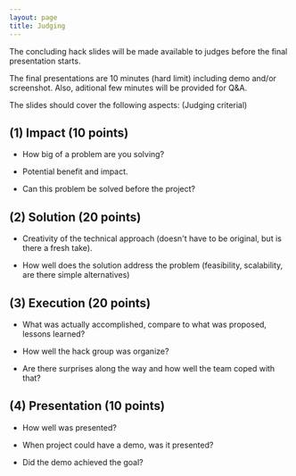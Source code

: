 ```yaml
---
layout: page
title: Judging
---
```


The concluding hack slides will be made available to judges before the final presentation starts.

The final presentations are 10 minutes (hard limit) including demo and/or screenshot. Also, aditional few minutes will be provided for Q&A. 

The slides should cover the following aspects: (Judging criterial)

## (1) Impact (10 points)

- How big of a problem are you solving? 

- Potential benefit and impact.

- Can this problem be solved before the project?

## (2) Solution (20 points)

- Creativity of the technical approach 
(doesn't have to be original, but is there a fresh take).

- How well does the solution address the problem 
(feasibility, scalability, are there simple alternatives)

## (3) Execution (20 points)

- What was actually accomplished, compare to what 
was proposed, lessons learned?

- How well the hack group was organize?

- Are there surprises along the way and how well the 
team coped with that?

## (4) Presentation (10 points)

- How well was presented?

- When project could have a demo, was it presented? 

- Did the demo achieved the goal?

<!--
## (1) NEED

Problem being addressed, explanation for hardship/pain points, and extra work this problem is currently required.

## (2) APPROACH

Technical approach to problem, including big challenges to overcome, expected strategies

Actual strategies after the project started, including surprises along the way that motivated change of strategy.

## (3) BENEFIT

For whom life would be easier if propsed project completed (which type of developer or operator or use)

## (4) ALTERNATIVES

Other ways this objective is being accomplished now, or could be accomplished with other approaches, and why this approach is better, or worse.

## (5) ACHIEVED

What was actually accomplished, compare to what was proposed, lessons learned.

## (6) LINK

Source code

## (7) DEMO

Live demo or screenshots in the presentation (2 minutes max, hard limit)
-->
